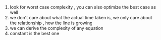 1. look for worst case complexity , you can also optimize the best case as well
2. we don't care about what the actual time taken is, we only care about the relationship , how the line is growing
3. we can derive the complexity of any equation
4. constant is the best one 
